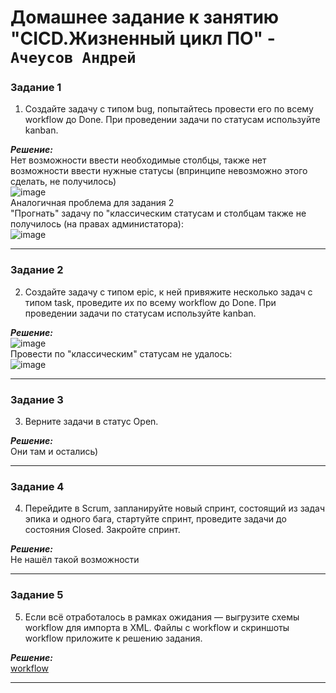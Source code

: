 # Домашнее задание к занятию  "CICD.Жизненный цикл ПО" - `Ачеусов Андрей`



### Задание 1

1. Создайте задачу с типом bug, попытайтесь провести его по всему workflow до Done. При проведении задачи по статусам используйте kanban.

***Решение:***  
Нет возможности ввести необходимые столбцы, также нет возможности ввести нужные статусы (впринципе невозможно этого сделать, не получилось)  
![image](https://github.com/AndrewAche/HW_ALL/assets/121398221/b19d8b77-bf46-43c7-95a4-a233ef840b29)   
Аналогичная проблема для задания 2  
"Прогнать" задачу по "классическим статусам и столбцам также не получилось (на правах администатора):  
![image](https://github.com/AndrewAche/HW_ALL/assets/121398221/2abaf4ff-66e9-4472-ade6-7687bab3d41b)  


---


### Задание 2

2. Создайте задачу с типом epic, к ней привяжите несколько задач с типом task, проведите их по всему workflow до Done. При проведении задачи по статусам используйте kanban.

***Решение:***  
![image](https://github.com/AndrewAche/HW_ALL/assets/121398221/e7189c46-ec44-47e5-b8ca-34328242cce4)   
Провести по "классическим" статусам не удалось:  
![image](https://github.com/AndrewAche/HW_ALL/assets/121398221/7bb93f31-c08d-472e-8284-d9c71f61b570)   


---


### Задание 3

3. Верните задачи в статус Open.

***Решение:***  
Они там и остались)  


---


### Задание 4

4. Перейдите в Scrum, запланируйте новый спринт, состоящий из задач эпика и одного бага, стартуйте спринт, проведите задачи до состояния Closed. Закройте спринт.

***Решение:***  
Не нашёл такой возможности  


---


### Задание 5

5. Если всё отработалось в рамках ожидания — выгрузите схемы workflow для импорта в XML. Файлы с workflow и скриншоты workflow приложите к решению задания.

***Решение:***  
[workflow](https://github.com/AndrewAche/HW_ALL/blob/main/CICD/1-Жизненный%20цикл%20ПО/AN_%20Default%20ESM%20workflow%20for%20Jira%20Service%20Management.xml)


---

